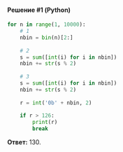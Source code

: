 #### Решение #1 (Python)
```python
for n in range(1, 10000):
	# 1
	nbin = bin(n)[2:]
	
	# 2
	s = sum([int(i) for i in nbin])
	nbin += str(s % 2)
	
	# 3
	s = sum([int(i) for i in nbin])
	nbin += str(s % 2)
	
	r = int('0b' + nbin, 2)
	
	if r > 126:
		print(r)
		break
```

**Ответ:** 130.
